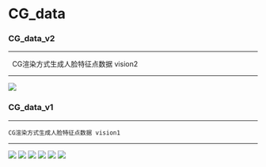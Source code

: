 # CG_data

### CG_data_v2
***
    CG渲染方式生成人脸特征点数据 vision2
***

![](https://github.com/VectorSL/CG_data/blob/master/1.gif)

### CG_data_v1
***
    CG渲染方式生成人脸特征点数据 vision1
***
![](https://github.com/VectorSL/CG_data/blob/master/1.png)
![](https://github.com/VectorSL/CG_data/blob/master/2.png)
![](https://github.com/VectorSL/CG_data/blob/master/3.png)
![](https://github.com/VectorSL/CG_data/blob/master/4.png)
![](https://github.com/VectorSL/CG_data/blob/master/5.png)
![](https://github.com/VectorSL/CG_data/blob/master/6.png)
